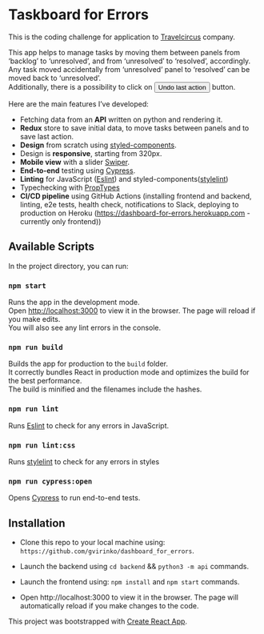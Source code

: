 # Taskboard for Errors

This is the coding challenge for application to [Travelcircus](http://travelcircus.de) company.

This app helps to manage tasks by moving them between panels from ‘backlog’ to ‘unresolved’, and from ‘unresolved’ to ‘resolved’, accordingly. Any task moved accidentally from ‘unresolved’ panel to ‘resolved’ can be moved back to ‘unresolved’.\
Additionally, there is a possibility to click on <button>Undo last action</button> button.

Here are the main features I’ve developed:
- Fetching data from an **API** written on python and rendering it.
- **Redux** store to save initial data, to move tasks between panels and to save last action.
- **Design** from scratch using [styled-components](https://styled-components.com).
- Design is **responsive**, starting from 320px.
- **Mobile view** with a slider [Swiper](https://swiperjs.com).
- **End-to-end** testing using [Cypress](https://www.cypress.io).
- **Linting** for JavaScript ([Eslint](https://eslint.org)) and styled-components([stylelint](https://stylelint.io))
- Typechecking with [PropTypes](https://www.npmjs.com/package/prop-types)
- **CI/CD pipeline** using GitHub Actions (installing frontend and backend, linting, e2e tests, health check, notifications to Slack, deploying to production on Heroku (https://dashboard-for-errors.herokuapp.com - currently only frontend))
## Available Scripts

In the project directory, you can run:
### `npm start`
Runs the app in the development mode.\
Open [http://localhost:3000](http://localhost:3000) to view it in the browser.
The page will reload if you make edits.\
You will also see any lint errors in the console.

### `npm run build`
Builds the app for production to the `build` folder.\
It correctly bundles React in production mode and optimizes the build for the best performance.\
The build is minified and the filenames include the hashes.

### `npm run lint`
Runs [Eslint](https://eslint.org) to check for any errors in JavaScript.

### `npm run lint:css`
Runs [stylelint](https://stylelint.io) to check for any errors in styles

### `npm run cypress:open`
Opens [Cypress](https://www.cypress.io) to run end-to-end tests.

## Installation

- Clone this repo to your local machine using: `https://github.com/gvirinko/dashboard_for_errors`.
- Launch the backend using `cd backend` && `python3 -m api` commands.

- Launch the frontend using: `npm install` and `npm start` commands.
- Open http://localhost:3000 to view it in the browser. The page will automatically reload if you make changes to the code.

This project was bootstrapped with [Create React App](https://github.com/facebook/create-react-app).

